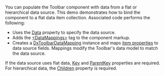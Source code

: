 You can populate the Toolbar component with data from a flat or hierarchical data source. This demo demonstrates how to bind the component to a flat data item collection. Associated code performs the following:

* Uses the [Data](https://docs.devexpress.com/Blazor/DevExpress.Blazor.DxToolbar.Data) property to specify the data source. 
* Adds the [\<DataMappings>](https://docs.devexpress.com/Blazor/DevExpress.Blazor.DxToolbar.DataMappings) tag to the component markup. 
* Creates a [DxToolbarDataMapping](https://docs.devexpress.com/Blazor/DevExpress.Blazor.DxToolbarDataMapping) instance and maps [item properties](https://docs.devexpress.com/Blazor/DevExpress.Blazor.DxToolbarDataMapping._members#properties) to data source fields. Mappings modify the Toolbar's data model to match the data source. 

If the data source uses flat data, [Key](https://docs.devexpress.com/Blazor/DevExpress.Blazor.Base.DxDataMappingBase-1.Key) and [ParentKey](https://docs.devexpress.com/Blazor/DevExpress.Blazor.Base.DxDataMappingBase-1.ParentKey) properties are required. For hierarchical data, the [Children](https://docs.devexpress.com/Blazor/DevExpress.Blazor.Base.DxDataMappingBase-1.Children) property is required.
